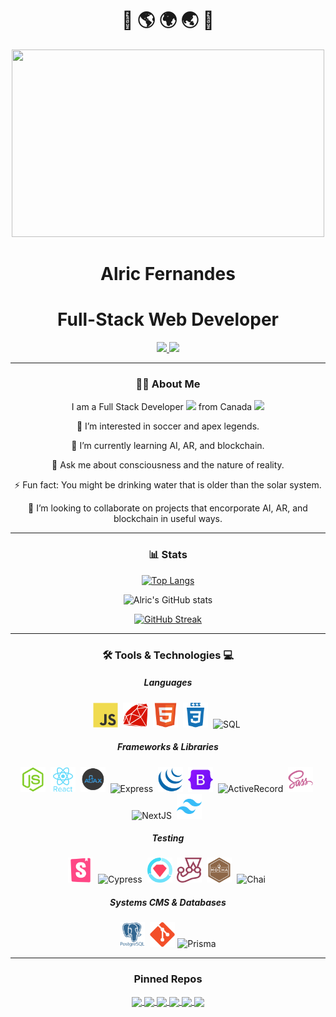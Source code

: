 <h1 align="center">👐 🌎 🌍 🌏 👐</h1>

<div align="center">
  <img src="https://media.giphy.com/media/qgQUggAC3Pfv687qPC/giphy.gif" width="500" height="300" />
</div>
<h1 align="center">Alric Fernandes</h1>
<h1 align="center">Full-Stack Web Developer</h1>
<div align="center">
  <a href="https://www.linkedin.com/in/alric-fernandes-63968a64/">
    <img src="https://img.shields.io/badge/LinkedIn-blue?style=for-the-badge&logo=linkedin&logoColor=white"/>
  </a>
  <a href="mailto:alricf19@gmail.com">
    <img src="https://img.shields.io/badge/alricf19@gmail.com-D14836?style=for-the-badge&logo=gmail&logoColor=white"/>
  </a>
</div>

---

<div align="center">
  
### 👨‍💻 About Me

<p>
  I am a Full Stack Developer 
  <img src="https://media.giphy.com/media/L8K62iTDkzGX6/giphy.gif" width="50"> 
  from Canada 
  <img src="https://media.giphy.com/media/1Qi9382fpag033DvX7/giphy.gif" width="33"> 
</p>  
<p>
  🔭 I’m interested in soccer and apex legends.
</p>
<p>
  🌱 I’m currently learning AI, AR, and blockchain.
</p>
<p>
  💬 Ask me about consciousness and the nature of reality.
</p>
<p>
  ⚡ Fun fact: You might be drinking water that is older than the solar system.
</p>
<p>
  🔗 I’m looking to collaborate on projects that encorporate AI, AR, and blockchain in useful ways.
</p>  

---

### 📊 Stats

[![Top Langs](https://github-readme-stats.vercel.app/api/top-langs/?username=alricf&layout=donut&langs_count=10&theme=chartreuse-dark)](https://github.com/anuraghazra/github-readme-stats)

![Alric's GitHub stats](https://github-readme-stats.vercel.app/api?username=alricf&count-private=true&show_icons=true&theme=chartreuse-dark)

[![GitHub Streak](http://github-readme-streak-stats.herokuapp.com?user=alricf&theme=chartreuse-dark)](https://git.io/streak-stats)

---

### :hammer_and_wrench: Tools & Technologies :computer:

<div>
  <h5>Languages</h5>
  <img src="https://github.com/devicons/devicon/blob/master/icons/javascript/javascript-original.svg" title="JavaScript" alt="JavaScript" width="40" height="40"/>&nbsp;
  <img src="https://github.com/devicons/devicon/blob/master/icons/ruby/ruby-plain.svg" title="Ruby" alt="Ruby" width="40" height="40"/>&nbsp;
  <img src="https://github.com/devicons/devicon/blob/master/icons/html5/html5-original.svg" title="HTML5" alt="HTML5" width="40" height="40"/>&nbsp;
  <img src="https://github.com/devicons/devicon/blob/master/icons/css3/css3-plain-wordmark.svg"  title="CSS3" alt="CSS3" width="40" height="40"/>&nbsp;
  <img src="https://www.tutorialsteacher.com/Content/images/home/sql.png" title="SQL" alt="SQL" width="40" height="40"/>&nbsp;

  <h5>Frameworks & Libraries</h5>
   <img src="https://github.com/devicons/devicon/blob/master/icons/nodejs/nodejs-plain.svg" title="NodeJS" alt="NodeJS" width="40" height="40"/>&nbsp;
  <img src="https://github.com/devicons/devicon/blob/master/icons/react/react-original-wordmark.svg" title="ReactJS" alt="ReactJS" width="40" height="40"/>&nbsp;
  <img src="https://raw.githubusercontent.com/github/explore/8be26d91eb231fec0b8856359979ac09f27173fd/topics/ajax/ajax.png" title="Ajax" alt="Ajax" width="40" height="40"/>&nbsp;
  <img src="https://camo.githubusercontent.com/2406788a5bdbf3d900427eecd883b5aa64c45435d14239f5eba9a2a08ac8dcd3/68747470733a2f2f6a737572742e6769746875622e696f2f6a61636b732d706f7274666f6c696f2f696d616765732f636f6c6f722d657870726573732d69636f6e2532302831292e706e67" title="Express" alt="Express" width="40" height="40"/>&nbsp;
  <img src="https://github.com/devicons/devicon/blob/master/icons/jquery/jquery-original.svg" title="jQuery" alt="jQuery" width="40" height="40"/>&nbsp;
  <img src="https://github.com/devicons/devicon/blob/master/icons/bootstrap/bootstrap-original.svg" title="Bootstrap" alt="Bootstrap" width="40" height="40"/>&nbsp;
  <img src="https://res.cloudinary.com/practicaldev/image/fetch/s--3xQLS1bQ--/c_imagga_scale,f_auto,fl_progressive,h_500,q_auto,w_1000/https://dev-to-uploads.s3.amazonaws.com/uploads/articles/5ep3e0rn03glin9ukbzq.png" title="ActiveRecord" alt="ActiveRecord" width="80" height="40"/>&nbsp;
  <img src="https://github.com/devicons/devicon/blob/master/icons/sass/sass-original.svg" title="SASS" alt="SASS" width="40" height="40"/>&nbsp;
  <img src="https://camo.githubusercontent.com/04368184f31205a1e95d52174ae6417937a290b224c94cbf0812a8704e7a4f6f/68747470733a2f2f64326e6972316a34736f7538657a2e636c6f756466726f6e742e6e65742f77702d636f6e74656e742f75706c6f6164732f323032312f31322f6e6578746a732d626f696c6572706c6174652d6c6f676f2e706e67" title="NextJS" alt="NextJS" width="40" height="40"/>&nbsp;
   <img src="https://github.com/devicons/devicon/blob/master/icons/tailwindcss/tailwindcss-plain.svg" title="TailwindCSS" alt="TailwindCSS" width="40" height="40"/>&nbsp;
  
  <h5>Testing</h5>
  <img src="https://github.com/devicons/devicon/blob/master/icons/storybook/storybook-original.svg" title="StoryBook" alt="StoryBook" width="40" height="40"/>&nbsp;
  <img src="https://yt3.googleusercontent.com/iD0oePTGV8tZwEEP_WEG2rvyNiQAVfmjhawFMCj17ARjjmw-J70k9NDjSE5QTzD9Vk3ayBU=s900-c-k-c0x00ffffff-no-rj" title="Cypress" alt="Cypress" width="40" height="40"/>&nbsp;
  <img src="https://github.com/devicons/devicon/blob/master/icons/rspec/rspec-original.svg" title="RSpec" alt="RSpec" width="40" height="40"/>&nbsp;
  <img src="https://github.com/devicons/devicon/blob/master/icons/jest/jest-plain.svg" title="Jest" alt="Jest" width="40" height="40"/>&nbsp;
  <img src="https://github.com/devicons/devicon/blob/master/icons/mocha/mocha-plain.svg" title="Mocha" alt="Mocha" width="40" height="40"/>&nbsp;
  <img src="https://camo.githubusercontent.com/e54c4eff2a16c13b29cc44cd8720004611c517587b01296eeda4ca91e96759b8/68747470733a2f2f70372e6869636c69706172742e636f6d2f707265766965772f3632362f3234372f3736312f6d6f6368612d6a6176617363726970742d6e6f64652d6a732d746573742d64726976656e2d646576656c6f706d656e742d617373657274696f6e2d636861692d7368656e672e6a7067" title="Chai" alt="Chai" width="40" height="40"/>&nbsp;
  
  <h5>Systems CMS & Databases</h5>
  <img src="https://github.com/devicons/devicon/blob/master/icons/postgresql/postgresql-plain-wordmark.svg" title="PostgreSQL"  alt="PostgreSQL" width="40" height="40"/>&nbsp;
  <img src="https://github.com/devicons/devicon/blob/master/icons/git/git-original.svg" title="Git" alt="Git" width="40" height="40"/>
  <img src="https://avatars.githubusercontent.com/u/17219288?s=280&v=4" title="Prisma" alt="Prisma" width="40" height="40" />
  
</div>

---

### Pinned Repos

<a href="https://github.com/alricf/happy-helpers">
  <img align="center" src="https://github-readme-stats.vercel.app/api/pin/?username=alricf&repo=happy-helpers&theme=chartreuse-dark" />
</a>
<a href="https://github.com/alricf/tweeter">
  <img align="center" src="https://github-readme-stats.vercel.app/api/pin/?username=alricf&repo=tweeter&theme=chartreuse-dark" />
</a>
<a href="https://github.com/alricf/scheduler">
  <img align="center" src="https://github-readme-stats.vercel.app/api/pin/?username=alricf&repo=scheduler&theme=chartreuse-dark" />
</a>
<a href="https://github.com/alricf/tinyapp">
  <img align="center" src="https://github-readme-stats.vercel.app/api/pin/?username=alricf&repo=tinyapp&theme=chartreuse-dark" />
</a>
<a href="https://github.com/alricf/jungle-rails">
  <img align="center" src="https://github-readme-stats.vercel.app/api/pin/?username=alricf&repo=jungle-rails&theme=chartreuse-dark" />
</a>
<a href="https://github.com/alricf/LightBnB">
  <img align="center" src="https://github-readme-stats.vercel.app/api/pin/?username=alricf&repo=LightBnB&theme=chartreuse-dark" />
</a>

</div>
  
<!--
**alricf/alricf** is a ✨ _special_ ✨ repository because its `README.md` (this file) appears on your GitHub profile.

To-do:

About
- 🔭 I’m currently working on ...
- 🤔 I’m looking for help with ...
-->
